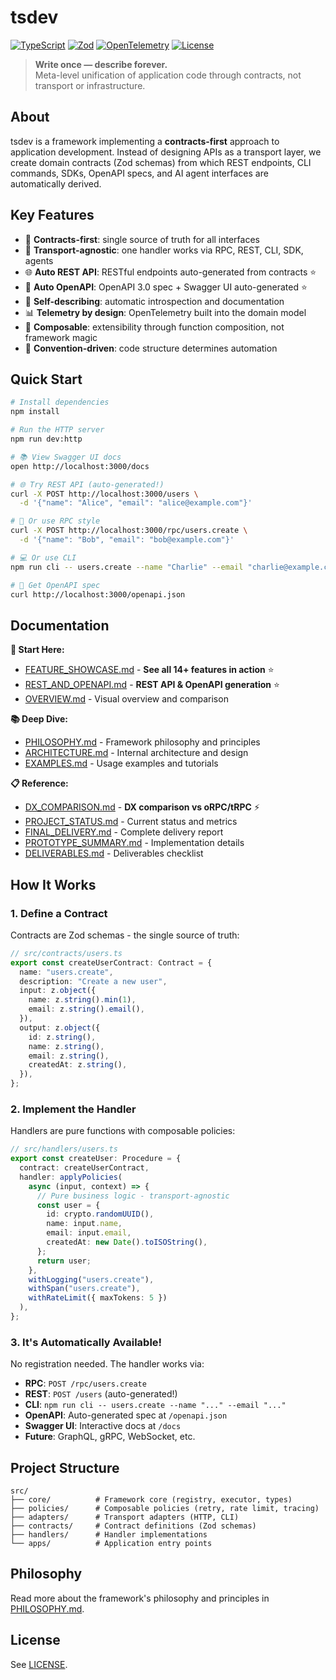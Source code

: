 # tsdev

[![TypeScript](https://img.shields.io/badge/TypeScript-5.5-blue.svg)](https://www.typescriptlang.org/)
[![Zod](https://img.shields.io/badge/Zod-Schema-green.svg)](https://zod.dev/)
[![OpenTelemetry](https://img.shields.io/badge/OpenTelemetry-Enabled-orange.svg)](https://opentelemetry.io/)
[![License](https://img.shields.io/badge/License-MIT-yellow.svg)](./LICENSE)

> **Write once — describe forever.**  
> Meta-level unification of application code through contracts, not transport or infrastructure.

## About

tsdev is a framework implementing a **contracts-first** approach to application development. Instead of designing APIs as a transport layer, we create domain contracts (Zod schemas) from which REST endpoints, CLI commands, SDKs, OpenAPI specs, and AI agent interfaces are automatically derived.

## Key Features

- 🎯 **Contracts-first**: single source of truth for all interfaces
- 🔄 **Transport-agnostic**: one handler works via RPC, REST, CLI, SDK, agents
- 🌐 **Auto REST API**: RESTful endpoints auto-generated from contracts ⭐
- 📄 **Auto OpenAPI**: OpenAPI 3.0 spec + Swagger UI auto-generated ⭐
- 📝 **Self-describing**: automatic introspection and documentation
- 📊 **Telemetry by design**: OpenTelemetry built into the domain model
- 🧩 **Composable**: extensibility through function composition, not framework magic
- 📐 **Convention-driven**: code structure determines automation

## Quick Start

```bash
# Install dependencies
npm install

# Run the HTTP server
npm run dev:http

# 📚 View Swagger UI docs
open http://localhost:3000/docs

# 🌐 Try REST API (auto-generated!)
curl -X POST http://localhost:3000/users \
  -d '{"name": "Alice", "email": "alice@example.com"}'

# 🔧 Or use RPC style
curl -X POST http://localhost:3000/rpc/users.create \
  -d '{"name": "Bob", "email": "bob@example.com"}'

# 💻 Or use CLI
npm run cli -- users.create --name "Charlie" --email "charlie@example.com"

# 📄 Get OpenAPI spec
curl http://localhost:3000/openapi.json
```

## Documentation

**📌 Start Here:**
- [FEATURE_SHOWCASE.md](./FEATURE_SHOWCASE.md) - **See all 14+ features in action** ⭐
- [REST_AND_OPENAPI.md](./REST_AND_OPENAPI.md) - **REST API & OpenAPI generation** ⭐
- [OVERVIEW.md](./OVERVIEW.md) - Visual overview and comparison

**📚 Deep Dive:**
- [PHILOSOPHY.md](./PHILOSOPHY.md) - Framework philosophy and principles
- [ARCHITECTURE.md](./ARCHITECTURE.md) - Internal architecture and design
- [EXAMPLES.md](./EXAMPLES.md) - Usage examples and tutorials

**📋 Reference:**
- [DX_COMPARISON.md](./DX_COMPARISON.md) - **DX comparison vs oRPC/tRPC** ⚡
- [PROJECT_STATUS.md](./PROJECT_STATUS.md) - Current status and metrics
- [FINAL_DELIVERY.md](./FINAL_DELIVERY.md) - Complete delivery report
- [PROTOTYPE_SUMMARY.md](./PROTOTYPE_SUMMARY.md) - Implementation details
- [DELIVERABLES.md](./DELIVERABLES.md) - Deliverables checklist

## How It Works

### 1. Define a Contract

Contracts are Zod schemas - the single source of truth:

```typescript
// src/contracts/users.ts
export const createUserContract: Contract = {
  name: "users.create",
  description: "Create a new user",
  input: z.object({
    name: z.string().min(1),
    email: z.string().email(),
  }),
  output: z.object({
    id: z.string(),
    name: z.string(),
    email: z.string(),
    createdAt: z.string(),
  }),
};
```

### 2. Implement the Handler

Handlers are pure functions with composable policies:

```typescript
// src/handlers/users.ts
export const createUser: Procedure = {
  contract: createUserContract,
  handler: applyPolicies(
    async (input, context) => {
      // Pure business logic - transport-agnostic
      const user = {
        id: crypto.randomUUID(),
        name: input.name,
        email: input.email,
        createdAt: new Date().toISOString(),
      };
      return user;
    },
    withLogging("users.create"),
    withSpan("users.create"),
    withRateLimit({ maxTokens: 5 })
  ),
};
```

### 3. It's Automatically Available!

No registration needed. The handler works via:
- **RPC**: `POST /rpc/users.create`
- **REST**: `POST /users` (auto-generated!)
- **CLI**: `npm run cli -- users.create --name "..." --email "..."`
- **OpenAPI**: Auto-generated spec at `/openapi.json`
- **Swagger UI**: Interactive docs at `/docs`
- **Future**: GraphQL, gRPC, WebSocket, etc.

## Project Structure

```
src/
├── core/          # Framework core (registry, executor, types)
├── policies/      # Composable policies (retry, rate limit, tracing)
├── adapters/      # Transport adapters (HTTP, CLI)
├── contracts/     # Contract definitions (Zod schemas)
├── handlers/      # Handler implementations
└── apps/          # Application entry points
```

## Philosophy

Read more about the framework's philosophy and principles in [PHILOSOPHY.md](./PHILOSOPHY.md).

## License

See [LICENSE](./LICENSE).